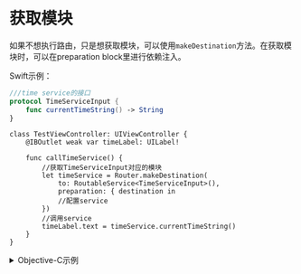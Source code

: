 # 获取模块

如果不想执行路由，只是想获取模块，可以使用`makeDestination`方法。在获取模块时，可以在preparation block里进行依赖注入。

Swift示例：

```swift
///time service的接口
protocol TimeServiceInput {
    func currentTimeString() -> String
}
```
```
class TestViewController: UIViewController {
    @IBOutlet weak var timeLabel: UILabel!
    
    func callTimeService() {
        //获取TimeServiceInput对应的模块
        let timeService = Router.makeDestination(
            to: RoutableService<TimeServiceInput>(),
            preparation: { destination in
            //配置service
        })
        //调用service
        timeLabel.text = timeService.currentTimeString()
    }
}
```

<details><summary>Objective-C示例</summary>

```objectivec
///time service的接口
@protocol TimeServiceInput <ZIKServiceRoutable>
- (NSString *)currentTimeString;
@end
```

```objectivec
@interface TestViewController ()
@property (weak, nonatomic) IBOutlet UILabel *timeLabel;
@end

@implementation TestViewController

- (void)callTimeService {
   //用protocol获取对应的模块
   id<TimeServiceInput> timeService = [ZIKServiceRouterToService(TimeServiceInput) makeDestination];
   self.timeLabel.text = [timeService currentTimeString];    
}

```

</details>